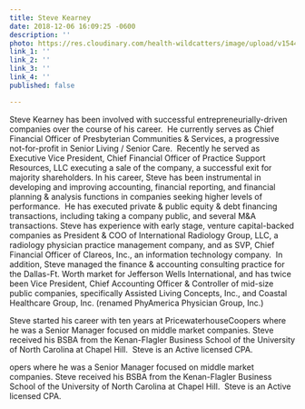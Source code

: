 ```yaml
---
title: Steve Kearney
date: 2018-12-06 16:09:25 -0600
description: ''
photo: https://res.cloudinary.com/health-wildcatters/image/upload/v1544134184/image.png
link_1: ''
link_2: ''
link_3: ''
link_4: ''
published: false

---
```

Steve Kearney has been involved with successful entrepreneurially-driven companies over the course of his career.  He currently serves as Chief Financial Officer of Presbyterian Communities & Services, a progressive not-for-profit in Senior Living / Senior Care.  Recently he served as Executive Vice President, Chief Financial Officer of Practice Support Resources, LLC executing a sale of the company, a successful exit for majority shareholders. In his career, Steve has been instrumental in developing and improving accounting, financial reporting, and financial planning & analysis functions in companies seeking higher levels of performance.  He has executed private & public equity & debt financing transactions, including taking a company public, and several M&A transactions.  Steve has experience with early stage, venture capital-backed companies as President & COO of International Radiology Group, LLC, a radiology physician practice management company, and as SVP, Chief Financial Officer of Clareos, Inc., an information technology company.  In addition, Steve managed the finance & accounting consulting practice for the Dallas-Ft. Worth market for Jefferson Wells International, and has twice been Vice President, Chief Accounting Officer & Controller of mid-size public companies, specifically Assisted Living Concepts, Inc., and Coastal Healthcare Group, Inc. (renamed PhyAmerica Physician Group, Inc.)

Steve started his career with ten years at PricewaterhouseCoopers where he was a Senior Manager focused on middle market companies. Steve received his BSBA from the Kenan-Flagler Business School of the University of North Carolina at Chapel Hill.  Steve is an Active licensed CPA.

opers where he was a Senior Manager focused on middle market companies. Steve received his BSBA from the Kenan-Flagler Business School of the University of North Carolina at Chapel Hill.  Steve is an Active licensed CPA.